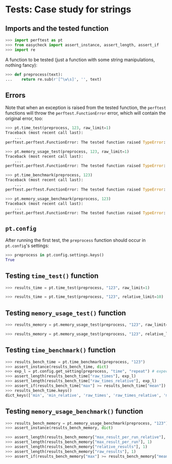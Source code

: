 # Tests: Case study for strings


## Imports and the tested function

```python
>>> import perftest as pt
>>> from easycheck import assert_instance, assert_length, assert_if
>>> import re

```

A function to be tested (just a function with some string manipulations, nothing fancy):

```python
>>> def preprocess(text):
...    return re.sub(r'[^\w\s]', '', text)

```


## Errors

Note that when an exception is raised from the tested function, the `perftest` functions will throw the `perftest.FunctionError` error, which will contain the original error, too:

```python
>>> pt.time_test(preprocess, 123, raw_limit=1)
Traceback (most recent call last):
    ...
perftest.perftest.FunctionError: The tested function raised TypeError: expected string or bytes-like object

>>> pt.memory_usage_test(preprocess, 123, raw_limit=1)
Traceback (most recent call last):
    ...
perftest.perftest.FunctionError: The tested function raised TypeError: expected string or bytes-like object

>>> pt.time_benchmark(preprocess, 123)
Traceback (most recent call last):
    ...
perftest.perftest.FunctionError: The tested function raised TypeError: expected string or bytes-like object

>>> pt.memory_usage_benchmark(preprocess, 123)
Traceback (most recent call last):
    ...
perftest.perftest.FunctionError: The tested function raised TypeError: expected string or bytes-like object

```


## `pt.config`

After running the first test, the `preprocess` function should occur in `pt.config`'s settings:

```python
>>> preprocess in pt.config.settings.keys()
True

```

## Testing `time_test()` function

```python
>>> results_time = pt.time_test(preprocess, "123", raw_limit=1)

>>> results_time = pt.time_test(preprocess, "123", relative_limit=10)

```

##  Testing `memory_usage_test()` function

```python
>>> results_memory = pt.memory_usage_test(preprocess, "123", raw_limit=27)

>>> results_memory = pt.memory_usage_test(preprocess, "123", relative_limit=3)

```

##  Testing `time_benchmark()` function

```python
>>> results_bench_time = pt.time_benchmark(preprocess, "123")
>>> assert_instance(results_bench_time, dict)
>>> exp_l = pt.config.get_setting(preprocess, "time", "repeat") # expected length, as defined in config
>>> assert_length(results_bench_time["raw_times"], exp_l)
>>> assert_length(results_bench_time["raw_times_relative"], exp_l)
>>> assert_if(results_bench_time["max"] >= results_bench_time["mean"])
>>> results_bench_time.keys()
dict_keys(['min', 'min_relative', 'raw_times', 'raw_times_relative', 'mean', 'max'])

```

## Testing `memory_usage_benchmark()` function

```python
>>> results_bench_memory = pt.memory_usage_benchmark(preprocess, "123")
>>> assert_instance(results_bench_memory, dict)

>>> assert_length(results_bench_memory["max_result_per_run_relative"], 1)
>>> assert_length(results_bench_memory["max_result_per_run"], 1)
>>> assert_length(results_bench_memory["relative_results"], 1)
>>> assert_length(results_bench_memory["raw_results"], 1)
>>> assert_if(results_bench_memory["max"] >= results_bench_memory["mean"])

```
